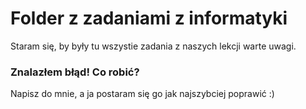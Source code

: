# Folder z zadaniami z informatyki

Staram się, by były tu wszystie zadania z naszych lekcji warte uwagi.

### Znalazłem błąd! Co robić?

Napisz do mnie, a ja postaram się go jak najszybciej poprawić :)
